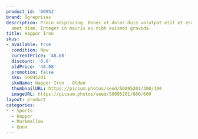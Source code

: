 ```yaml
---
product_id: '00952'
brand: Ogreprises
description: Proin adipiscing. Donec ut dolor.Duis volutpat elit et erat. Etiam sit
  amet diam. Integer in mauris eu nibh euismod gravida.
title: Happor Iron
skus:
- available: true
  condition: New
  currentPrice: '48.08'
  discount: '0.0'
  oldPrice: '48.08'
  promotion: false
  sku: S0095201
  skuName: Happor Iron - Olden
  thumbnailURL: https://picsum.photos/seed/S0095201/300/300
  imageURL: https://picsum.photos/seed/S0095201/600/600
layout: product
categories:
- - Sports
  - Happor
  - Murkmellow
  - Quux
---
```

